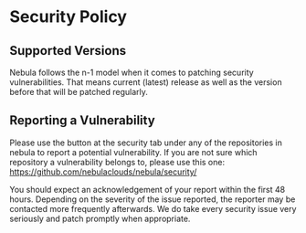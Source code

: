 # Security Policy

## Supported Versions

Nebula follows the n-1 model when it comes to patching security vulnerabilities. That means current (latest) release as well as the version before that will be patched regularly.

## Reporting a Vulnerability

Please use the button at the security tab under any of the repositories in nebula to report a potential vulnerability. If you are not sure which repository a vulnerability belongs to,
please use this one: https://github.com/nebulaclouds/nebula/security/

You should expect an acknowledgement of your report within the first 48 hours. Depending on the severity of the issue reported, the reporter may be contacted more frequently afterwards.
We do take every security issue very seriously and patch promptly when appropriate.

